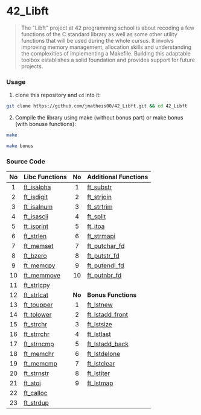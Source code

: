 # 42_Libft
>The "Libft" project at 42 programming school is about recoding a few functions of the C standard library as well as some other utility functions that will be used during the whole cursus.
It involvs improving memory management, allocation skills and understanding the complexities of implementing a Makefile. Building this adaptable toolbox establishes a solid foundation and provides support for future projects.

### Usage
1. clone this repository and `cd` into it:

```zsh
git clone https://github.com/jmatheis00/42_Libft.git && cd 42_Libft
```

2. Compile the library using make (without bonus part) or make bonus (with bonuse functions):

```zsh
make
```

```zsh
make bonus
```

### Source Code

| No  | Libc Functions                                                                 | No  | Additional Functions                                                                 |
| :-: | :----------------------------------------------------------------------------- | :-: | :--------------------------------------------------------------------------------------- |
| 1   | [ft_isalpha](https://github.com/jmatheis00/42_libft/blob/master/sources/mandatory/ft_isalpha.c)   | 1   | [ft_substr](https://github.com/jmatheis00/42_Libft/blob/master/sources/mandatory/ft_substr.c)         |
| 2   | [ft_isdigit](https://github.com/jmatheis00/42_Libft/blob/master/sources/mandatory/ft_isdigit.c)   | 2   | [ft_strjoin](https://github.com/jmatheis00/42_Libft/blob/master/sources/mandatory/ft_strjoin.c)       |
| 3   | [ft_isalnum](https://github.com/jmatheis00/42_Libft/blob/master/sources/mandatory/ft_isalnum.c)   | 3   | [ft_strtrim](https://github.com/jmatheis00/42_Libft/blob/master/sources/mandatory/ft_strtrim.c)       |
| 4   | [ft_isascii](https://github.com/jmatheis00/42_Libft/blob/master/sources/mandatory/ft_isascii.c)   | 4   | [ft_split](https://github.com/jmatheis00/42_Libft/blob/master/sources/mandatory/ft_split.c)           |
| 5   | [ft_isprint](https://github.com/jmatheis00/42_Libft/blob/master/sources/mandatory/ft_isprint.c)   | 5   | [ft_itoa](https://github.com/jmatheis00/42_Libft/blob/master/sources/mandatory/ft_itoa.c)             |
| 6   | [ft_strlen](https://github.com/jmatheis00/42_Libft/blob/master/sources/mandatory/ft_strlen.c)     | 6   | [ft_strmapi](https://github.com/jmatheis00/42_Libft/blob/master/sources/mandatory/ft_strmapi.c)       |
| 7   | [ft_memset](https://github.com/jmatheis00/42_Libft/blob/master/sources/mandatory/ft_memset.c)     | 7   | [ft_putchar_fd](https://github.com/jmatheis00/42_Libft/blob/master/sources/mandatory/ft_putchar_fd.c) |
| 8   | [ft_bzero](https://github.com/jmatheis00/42_Libft/blob/master/sources/mandatory/ft_bzero.c)       | 8   | [ft_putstr_fd](https://github.com/jmatheis00/42_Libft/blob/master/sources/mandatory/ft_putstr_fd.c)   |
| 9   | [ft_memcpy](https://github.com/jmatheis00/42_Libft/blob/master/sources/mandatory/ft_memcpy.c)     | 9   | [ft_putendl_fd](https://github.com/jmatheis00/42_Libft/blob/master/sources/mandatory/ft_putendl_fd.c) |
| 10  | [ft_memmove](https://github.com/jmatheis00/42_Libft/blob/master/sources/mandatory/ft_memmove.c)   | 10  | [ft_putnbr_fd](https://github.com/jmatheis00/42_Libft/blob/master/sources/mandatory/ft_putnbr_fd.c)   |
| 11  | [ft_strlcpy](https://github.com/jmatheis00/42_Libft/blob/master/sources/mandatory/ft_strlcpy.c)   |     |                                                                                     |
| 12  | [ft_strlcat](https://github.com/jmatheis00/42_Libft/blob/master/sources/mandatory/ft_strlcat.c)   | **No**  | **Bonus Functions**                                                                 |
| 13  | [ft_toupper](https://github.com/jmatheis00/42_Libft/blob/master/sources/mandatory/ft_toupper.c)   | 1   | [ft_lstnew](https://github.com/jmatheis00/42_Libft/blob/master/sources/bonus/ft_lstnew.c)         |
| 14  | [ft_tolower](https://github.com/jmatheis00/42_Libft/blob/master/sources/mandatory/ft_tolower.c)   | 2   | [ft_lstadd_front](https://github.com/jmatheis00/42_Libft/blob/master/sources/bonus/ft_lstadd_front.c) |
| 15  | [ft_strchr](https://github.com/jmatheis00/42_Libft/blob/master/sources/mandatory/ft_strchr.c)     | 3   | [ft_lstsize](https://github.com/jmatheis00/42_Libft/blob/master/sources/bonus/ft_lstsize.c)       |
| 16  | [ft_strrchr](https://github.com/jmatheis00/42_Libft/blob/master/sources/mandatory/ft_strrchr.c)   | 4   | [ft_lstlast](https://github.com/jmatheis00/42_Libft/blob/master/sources/bonus/ft_lstlast.c)       |
| 17  | [ft_strncmp](https://github.com/jmatheis00/42_Libft/blob/master/sources/mandatory/ft_strncmp.c)   | 5   | [ft_lstadd_back](https://github.com/jmatheis00/42_Libft/blob/master/sources/bonus/ft_lstadd_back.c) |
| 18  | [ft_memchr](https://github.com/jmatheis00/42_Libft/blob/master/sources/mandatory/ft_memchr.c)     | 6   | [ft_lstdelone](https://github.com/jmatheis00/42_Libft/blob/master/sources/bonus/ft_lstdelone.c)   |
| 19  | [ft_memcmp](https://github.com/jmatheis00/42_Libft/blob/master/sources/mandatory/ft_memcmp.c)     | 7   | [ft_lstclear](https://github.com/jmatheis00/42_Libft/blob/master/sources/bonus/ft_lstclear.c)     |
| 20  | [ft_strnstr](https://github.com/jmatheis00/42_Libft/blob/master/sources/mandatory/ft_strnstr.c)   | 8   | [ft_lstiter](https://github.com/jmatheis00/42_Libft/blob/master/sources/bonus/ft_lstiter.c)       |
| 21  | [ft_atoi](https://github.com/jmatheis00/42_Libft/blob/master/sources/mandatory/ft_atoi.c)         | 9   | [ft_lstmap](https://github.com/jmatheis00/42_Libft/blob/master/sources/bonus/ft_lstmap.c)         |
| 22  | [ft_calloc](https://github.com/jmatheis00/42_Libft/blob/master/sources/mandatory/ft_calloc.c)     |     |                                                                                     |
| 23  | [ft_strdup](https://github.com/jmatheis00/42_Libft/blob/master/sources/mandatory/ft_strdup.c)     |     |                                                                                     |

